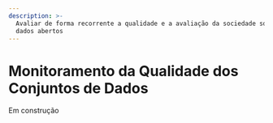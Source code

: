 ```yaml
---
description: >-
  Avaliar de forma recorrente a qualidade e a avaliação da sociedade sobre os
  dados abertos
---
```


# Monitoramento da Qualidade dos Conjuntos de Dados

Em construção
